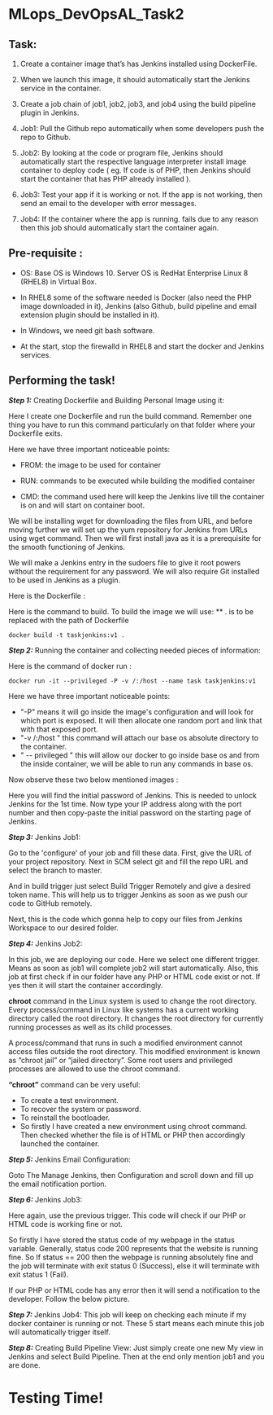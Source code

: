 # MLops_DevOpsAL_Task2

## Task:

1. Create a container image that’s has Jenkins installed using DockerFile.

2. When we launch this image, it should automatically start the Jenkins service in the container.

3. Create a job chain of job1, job2, job3, and job4 using the build pipeline plugin in Jenkins.

4. Job1: Pull the Github repo automatically when some developers push the repo to Github.

5. Job2: By looking at the code or program file, Jenkins should automatically start the respective language interpreter install image container to deploy code ( eg. If code is of PHP, then Jenkins should start the container that has PHP already installed ).

6. Job3: Test your app if it is working or not. If the app is not working, then send an email to the developer with error messages.

7. Job4: If the container where the app is running. fails due to any reason then this job should automatically start the container again.

## Pre-requisite :

* OS: Base OS is Windows 10. Server OS is RedHat Enterprise Linux 8 (RHEL8) in Virtual Box.

* In RHEL8 some of the software needed is Docker (also need the PHP image downloaded in it), Jenkins (also Github, build pipeline and email extension plugin should be installed in it).

* In Windows, we need git bash software.

* At the start, stop the firewalld in RHEL8 and start the docker and Jenkins services.

## Performing the task!

***Step 1:*** Creating Dockerfile and Building Personal Image using it:

Here I create one Dockerfile and run the build command. Remember one thing you have to run this command particularly on that folder where your Dockerfile exits.

Here we have three important noticeable points:

* FROM: the image to be used for container

* RUN: commands to be executed while building the modified container

* CMD: the command used here will keep the Jenkins live till the container is on and will start on container boot.

We will be installing wget for downloading the files from URL, and before moving further we will set up the yum repository for Jenkins from URLs using wget command. Then we will first install java as it is a prerequisite for the smooth functioning of Jenkins.

We will make a Jenkins entry in the sudoers file to give it root powers without the requirement for any password. We will also require Git installed to be used in Jenkins as a plugin.

Here is the Dockerfile :

Here is the command to build. To build the image we will use: ** . is to be replaced with the path of Dockerfile

```
docker build -t taskjenkins:v1 .

```
***Step 2:*** Running the container and collecting needed pieces of information:

Here is the command of docker run : 

```
docker run -it --privileged -P -v /:/host --name task taskjenkins:v1
```

Here we have three important noticeable points:

* "-P" means it will go inside the image's configuration and will look for which port is exposed. It will then allocate one random port and link that with that exposed port.
* "-v /:/host " this command will attach our base os absolute directory to the container.
* " -- privileged " this will allow our docker to go inside base os and from the inside container, we will be able to run any commands in base os.

Now observe these two below mentioned images :

Here you will find the initial password of Jenkins. This is needed to unlock Jenkins for the 1st time.
Now type your IP address along with the port number and then copy-paste the initial password on the starting page of Jenkins.

***Step 3:*** Jenkins Job1:

Go to the 'configure' of your job and fill these data. First, give the URL of your project repository. Next in SCM select git and fill the repo URL and select the branch to master.

And in build trigger just select Build Trigger Remotely and give a desired token name. This will help us to trigger Jenkins as soon as we push our code to GitHub remotely.

Next, this is the code which gonna help to copy our files from Jenkins Workspace to our desired folder.

***Step 4:*** Jenkins Job2:

In this job, we are deploying our code. Here we select one different trigger. Means as soon as job1 will complete job2 will start automatically. Also, this job at first check if in our folder have any PHP or HTML code exist or not. If yes then it will start the container accordingly.

**chroot** command in the Linux system is used to change the root directory. Every process/command in Linux like systems has a current working directory called the root directory. It changes the root directory for currently running processes as well as its child processes.

A process/command that runs in such a modified environment cannot access files outside the root directory. This modified environment is known as “chroot jail” or “jailed directory”. Some root users and privileged processes are allowed to use the chroot command.

**“chroot”** command can be very useful:

* To create a test environment.
* To recover the system or password.
* To reinstall the bootloader.
* So firstly I have created a new environment using chroot command. Then checked whether the file is of HTML or PHP then accordingly launched the container.

***Step 5:*** Jenkins Email Configuration:

Goto The Manage Jenkins, then Configuration and scroll down and fill up the email notification portion.

***Step 6:*** Jenkins Job3:

Here again, use the previous trigger. This code will check if our PHP or HTML code is working fine or not.

So firstly I have stored the status code of my webpage in the status variable. Generally, status code 200 represents that the website is running fine. So If status == 200 then the webpage is running absolutely fine and the job will terminate with exit status 0 (Success), else it will terminate with exit status 1 (Fail).

If our PHP or HTML code has any error then it will send a notification to the developer. Follow the below picture.

***Step 7:*** Jenkins Job4:
This job will keep on checking each minute if my docker container is running or not. These 5 start means each minute this job will automatically trigger itself.

***Step 8:*** Creating Build Pipeline View:
Just simply create one new My view in Jenkins and select Build Pipeline. Then at the end only mention job1 and you are done.

# Testing Time!

